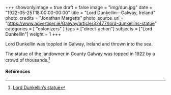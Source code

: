 +++
showonlyimage = true
draft = false
image = "img/dun.jpg"
date = "1922-05-25T18:00:00-00:00"
title = "Lord Dunkellin—Galway, Ireland"
photo_credits = "Jonathan Margetts"
photo_source_url = "https://www.advertiser.ie/Galway/article/32477/lord-dunkellins-statue"
categories = [ "colonizers" ]
tags = ["direct-action"]
subjects = ["Lord Dunkellin"]
weight = 1
+++

Lord Dunkellin was toppled in Galway, Ireland and thrown into the sea.

<!--more-->

The statue of the landowner in County Galway was topped in 1922 by a crowd of thousands.[^1]

#### References

[^1]: [Lord Dunkellin’s statue](https://www.advertiser.ie/Galway/article/32477/lord-dunkellins-statue)
